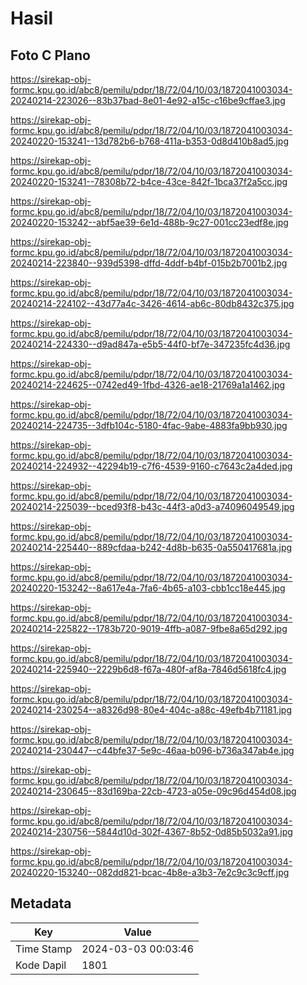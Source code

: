 # Hasil

## Foto C Plano

https://sirekap-obj-formc.kpu.go.id/abc8/pemilu/pdpr/18/72/04/10/03/1872041003034-20240214-223026--83b37bad-8e01-4e92-a15c-c16be9cffae3.jpg

https://sirekap-obj-formc.kpu.go.id/abc8/pemilu/pdpr/18/72/04/10/03/1872041003034-20240220-153241--13d782b6-b768-411a-b353-0d8d410b8ad5.jpg

https://sirekap-obj-formc.kpu.go.id/abc8/pemilu/pdpr/18/72/04/10/03/1872041003034-20240220-153241--78308b72-b4ce-43ce-842f-1bca37f2a5cc.jpg

https://sirekap-obj-formc.kpu.go.id/abc8/pemilu/pdpr/18/72/04/10/03/1872041003034-20240220-153242--abf5ae39-6e1d-488b-9c27-001cc23edf8e.jpg

https://sirekap-obj-formc.kpu.go.id/abc8/pemilu/pdpr/18/72/04/10/03/1872041003034-20240214-223840--939d5398-dffd-4ddf-b4bf-015b2b7001b2.jpg

https://sirekap-obj-formc.kpu.go.id/abc8/pemilu/pdpr/18/72/04/10/03/1872041003034-20240214-224102--43d77a4c-3426-4614-ab6c-80db8432c375.jpg

https://sirekap-obj-formc.kpu.go.id/abc8/pemilu/pdpr/18/72/04/10/03/1872041003034-20240214-224330--d9ad847a-e5b5-44f0-bf7e-347235fc4d36.jpg

https://sirekap-obj-formc.kpu.go.id/abc8/pemilu/pdpr/18/72/04/10/03/1872041003034-20240214-224625--0742ed49-1fbd-4326-ae18-21769a1a1462.jpg

https://sirekap-obj-formc.kpu.go.id/abc8/pemilu/pdpr/18/72/04/10/03/1872041003034-20240214-224735--3dfb104c-5180-4fac-9abe-4883fa9bb930.jpg

https://sirekap-obj-formc.kpu.go.id/abc8/pemilu/pdpr/18/72/04/10/03/1872041003034-20240214-224932--42294b19-c7f6-4539-9160-c7643c2a4ded.jpg

https://sirekap-obj-formc.kpu.go.id/abc8/pemilu/pdpr/18/72/04/10/03/1872041003034-20240214-225039--bced93f8-b43c-44f3-a0d3-a74096049549.jpg

https://sirekap-obj-formc.kpu.go.id/abc8/pemilu/pdpr/18/72/04/10/03/1872041003034-20240214-225440--889cfdaa-b242-4d8b-b635-0a550417681a.jpg

https://sirekap-obj-formc.kpu.go.id/abc8/pemilu/pdpr/18/72/04/10/03/1872041003034-20240220-153242--8a617e4a-7fa6-4b65-a103-cbb1cc18e445.jpg

https://sirekap-obj-formc.kpu.go.id/abc8/pemilu/pdpr/18/72/04/10/03/1872041003034-20240214-225822--1783b720-9019-4ffb-a087-9fbe8a65d292.jpg

https://sirekap-obj-formc.kpu.go.id/abc8/pemilu/pdpr/18/72/04/10/03/1872041003034-20240214-225940--2229b6d8-f67a-480f-af8a-7846d5618fc4.jpg

https://sirekap-obj-formc.kpu.go.id/abc8/pemilu/pdpr/18/72/04/10/03/1872041003034-20240214-230254--a8326d98-80e4-404c-a88c-49efb4b71181.jpg

https://sirekap-obj-formc.kpu.go.id/abc8/pemilu/pdpr/18/72/04/10/03/1872041003034-20240214-230447--c44bfe37-5e9c-46aa-b096-b736a347ab4e.jpg

https://sirekap-obj-formc.kpu.go.id/abc8/pemilu/pdpr/18/72/04/10/03/1872041003034-20240214-230645--83d169ba-22cb-4723-a05e-09c96d454d08.jpg

https://sirekap-obj-formc.kpu.go.id/abc8/pemilu/pdpr/18/72/04/10/03/1872041003034-20240214-230756--5844d10d-302f-4367-8b52-0d85b5032a91.jpg

https://sirekap-obj-formc.kpu.go.id/abc8/pemilu/pdpr/18/72/04/10/03/1872041003034-20240220-153240--082dd821-bcac-4b8e-a3b3-7e2c9c3c9cff.jpg


## Metadata

| Key        | Value               |
| ---------- | ------------------- |
| Time Stamp | 2024-03-03 00:03:46 |
| Kode Dapil | 1801                |



